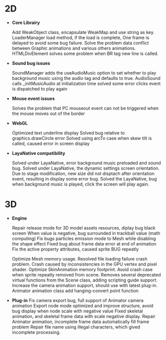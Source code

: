 # 2D

- **Core Librairy**

  Add WeakObject class, encapsulate WeakMap and use string as key.
  LoaderManager load method, if the load is complete, One frame is delayed to avoid some bug failure.
  Solve the problem data conflict between Graphic animations and various others animations.
  HTMLDivElement solves some problem when BR tag new line is called.


- **Sound bug issues**

  SoundManager adds the useAudioMusic option to set whether to play background music using the audio tag and defaults to true.
  AudioSound calls _initMusicAudio at initialization time solved some error clicks event  is dispatched to play again

- **Mouse event issues**

  Solves the problem that PC mouseout event can not be triggered when the mouse moves out of the border

- **WebGL**

  Optimized text underline display
  Solved bug relative to graphics.drawCircle error
  Solved using arcTo case when skew tilt is called, caused error in screen display

- **LayaNative compatibility**

  Solved under LayaNative, error background music preloaded and sound bug.
  Solved under LayaNative, the dynamic settings screen orientation. Due to stage modification, new size did not disptach after orientation event, resulting in display some error bug.
  Solved the LayaNative, bug when background music is played, click the screen will play again.


# 3D

- **Engine**

  Repair release mode for 3D model assets resources, diplay bug black screen
  When value is negative, bug surrounded in trackball value (math computing)
  Fix bugs particles emission mode to Mesh while disabling the shape effect
  Fixed bug  about frame data error at end of animation
  Fix the active property attributes, caused sprite BUG repeatly

  Optimize Mesh memory usage.
  Resolved file loading failure crash problem.
  Crash caused by inconsistencies in the GPU vertex and pixel shader.
  Optimize SkinAnimation memory footprint.
  Avoid crash case when sprite repeatly removed from scene.
  Removes several deprecated virtual functions from the Scene class, adding scripting guide support.
  Increase the camera animation support, should use with latest plug-in.
  Animator animation class add hanging-convert point function


- **Plug-in**
  Fix camera export bug, full support of Animator camera animation
  Export node mode optimized and improve structure, avoid bug display when node scale with negative value
  Fixed skeletal animation, and skeletal frame data with scale negative display.
  Repair Animator animation, incomplete frame data automatically fill frame problem
  Repair file name using  illegal characters, which gived incomplete processing.
